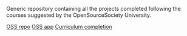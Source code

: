 Generic repository containing all the projects completed following the courses suggested by the OpenSourceSociety University.

[OSS repo](https://github.com/open-source-society/computer-science)
[OSS app](https://ossu.firebaseapp.com/#/)
[Curriculum completion](https://ossu.firebaseapp.com/#/profile/github:7750769)